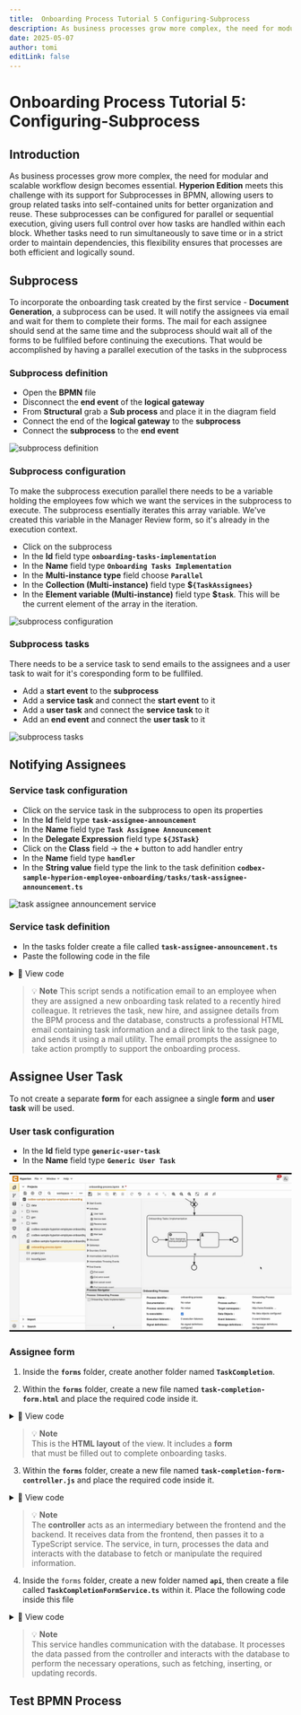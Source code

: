 ```yaml
---
title:  Onboarding Process Tutorial 5 Configuring-Subprocess
description: As business processes grow more complex, the need for modular and scalable workflow design becomes essential.
date: 2025-05-07
author: tomi
editLink: false
---
```


# Onboarding Process Tutorial 5: Configuring-Subprocess

## Introduction

As business processes grow more complex, the need for modular and scalable workflow design becomes essential. **Hyperion Edition** meets this challenge with its support for Subprocesses in BPMN, allowing users to group related tasks into self-contained units for better organization and reuse. These subprocesses can be configured for parallel or sequential execution, giving users full control over how tasks are handled within each block. Whether tasks need to run simultaneously to save time or in a strict order to maintain dependencies, this flexibility ensures that processes are both efficient and logically sound.

## Subprocess

To incorporate the onboarding task created by the first service - **Document Generation**, a subprocess can be used. It will notify the assignees via email and wait for them to complete their forms. The mail for each assignee should send at the same time and the subprocess should wait all of the forms to be fullfiled before continuing the executions. That would be accomplished by having a parallel execution of the tasks in the subprocess

### Subprocess definition

- Open the **BPMN** file
- Disconnect the **end event** of the **logical gateway**
- From **Structural** grab a **Sub process** and place it in the diagram field
- Connect the end of the **logical gateway** to the **subprocess**
- Connect the **subprocess** to the **end event**

![subprocess definition](../../../../images/2025-05-07-onboarding-process/subprocess.gif)

### Subprocess configuration

To make the subprocess execution parallel there needs to be a variable holding the employees fow which we want the services in the subprocess to execute. The subprocess esentially iterates this array variable. We've created this variable in the Manager Review form, so it's already in the execution context.

- Click on the subprocess
- In the **Id** field type **`onboarding-tasks-implementation`**
- In the **Name** field type **`Onboarding Tasks Implementation`**
- In the **Multi-instance type** field choose **`Parallel`**
- In the **Collection (Multi-instance)** field type **$`{TaskAssignees}`**
- In the **Element variable (Multi-instance)** field type **$`task`**. This will be the current element of the array in the iteration.

![subprocess configuration](../../../../images/2025-05-07-onboarding-process/subprocess-configuration.gif)

### Subprocess tasks

There needs to be a service task to send emails to the assignees and a user task to wait for it's coresponding form to be fullfiled.

- Add a **start event** to the **subprocess**
- Add a **service task** and connect the **start event** to it
- Add a **user task** and connect the **service task** to it
- Add an **end event** and connect the **user task** to it

![subprocess tasks](../../../../images/2025-05-07-onboarding-process/subprocess-tasks.gif)

## Notifying Assignees

### Service task configuration

-	Click on the service task in the subprocess to open its properties
-	In the **Id** field type **`task-assignee-announcement`**
-	In the **Name** field type **`Task Assignee Announcement`**
-	In the **Delegate Expression** field type **`${JSTask}`**
-	Click on the **Class** field → the **+** button to add handler entry
-	In the **Name** field type **`handler`**
-	In the **String value** field type the link to the task definition **`codbex-sample-hyperion-employee-onboarding/tasks/task-assignee-announcement.ts`**

![task assignee announcement service](../../../../images/2025-05-07-onboarding-process/task-assignee-announcement.gif)

### Service task definition

- In the tasks folder create a file called **`task-assignee-announcement.ts`**
- Paste the following code in the file

<details>
  <summary>📄 View code</summary>

```typescript
import { EmployeeRepository as EmployeeDao } from "codbex-sample-hyperion-employee-onboarding/gen/codbex-sample-hyperion-employee-onboarding/dao/Employee/EmployeeRepository";
import { DepartmentRepository as DepartmentDao } from "codbex-sample-hyperion-employee-onboarding/gen/codbex-sample-hyperion-employee-onboarding/dao/Department/DepartmentRepository";

import { process } from "sdk/bpm";
import { sendMail } from "./mail-util";

const employeeDao = new EmployeeDao();
const departmentDao = new DepartmentDao();

const execution = process.getExecutionContext();
const executionId = execution.getId();
const processInstanceId = execution.getProcessInstanceId();

const task = process.getVariable(executionId, "task");
const employeeId = process.getVariable(executionId, "Employee");

const newHire = employeeDao.findById(employeeId);
if (!newHire) {
  throw new Error(`Employee with ID ${employeeId} not found!`);
}

const employee = employeeDao.findById(task.Assignee);
if (!employee) {
  throw new Error(`Employee with ID ${task.Assignee} not found!`);
}

const departmentName = departmentDao.findById(newHire.Department).Name;

const subject = task.Name;
console.log("Subject: ", subject);

const finalLink = `${task.Link}&processId=${processInstanceId}`;

const content = `
  <div style="font-family: Arial, sans-serif; line-height: 1.6; color: #333; max-width: 600px; margin: auto; padding: 20px; border: 1px solid #ddd; border-radius: 10px;">
    <div style="text-align: left; margin-bottom: 20px;">
      <img src="https://raw.githubusercontent.com/codbex/codbex.github.io/main/docs/images/logos/codbex-logo.png" alt="Company Logo" style="width: 50px; height: 50px;">
    </div>
    <h2 style="color: #2c3e50; text-align: center;">New Onboarding Task Assigned</h2>
    <p>Dear ${employee.Name},</p>
    <p>You have been assigned a new onboarding task related to <strong>${newHire.Name}</strong> (Department: <strong>${departmentName}</strong>).</p>
    <p>Please click the button below to access your inbox and complete the required steps:</p>
    <div style="text-align: center; margin: 20px 0;">
      <a href="${finalLink}" target="_blank" style="
        display: inline-block;
        padding: 12px 24px;
        font-size: 16px;
        color: #fff;
        background-color: #007bff;
        text-decoration: none;
        border-radius: 5px;
      ">Fulfill Task</a>
    </div>
    <p style="text-align: center; font-size: 14px; color: #555;">
      Alternatively, you can access it here: 
      <a href="${finalLink}" target="_blank" style="color: #007bff; text-decoration: underline;">
        Fulfill Your Onboarding Task
      </a>
    </p>
    <p>If you have any questions or need support, please contact the HR team.</p>
    <p>Best regards.</p>
  </div>
`;

sendMail(employee.Email, subject, content);

```

</details>

> 💡 **Note** 
>This script sends a notification email to an employee when they are assigned a new onboarding task related to a recently hired colleague. It retrieves the task, new hire, and assignee details from the BPM process and the database, constructs a professional HTML email containing task information and a direct link to the task page, and sends it using a mail utility. The email prompts the assignee to take action promptly to support the onboarding process.

## Assignee User Task

To not create a separate **form** for each assignee a single **form** and **user task** will be used.

### User task configuration

-	In the **Id** field type **`generic-user-task`**
-	In the **Name** field type **`Generic User Task`**

![assignee user task configuration](../../../../images/2025-05-07-onboarding-process/assignee-user-task-configuration.gif)

### Assignee form

1. Inside the **`forms`** folder, create another folder named **`TaskCompletion`**.

2. Within the **`forms`** folder, create a new file named **`task-completion-form.html`** and place the required code inside it.

<details>
  <summary>📄 View code</summary>
  
```
<!DOCTYPE html>
<html lang="en" xmlns="http://www.w3.org/1999/xhtml" ng-app="templateApp" ng-controller="templateController">

    <head>
        <meta charset="utf-8" />
        <meta name="viewport" content="width=device-width, initial-scale=1">
        <link rel="icon" sizes="any" href="data:;base64,iVBORw0KGgo=">
        <title dg-view-title></title>
        <script type="text/javascript" src="task-completion-generate.js"></script>
        <script type="text/javascript" src="/services/js/platform-core/services/loader.js?id=view-js"></script>
        <link type="text/css" rel="stylesheet" href="/services/js/platform-core/services/loader.js?id=view-css" />
        <script src="task-completion-form-controller.js">
        </script>
    </head>

    <body class="bk-vbox">
        <h2 bk-title class="bk-padding--md bk-center" wrap="true" header-size="2" aria-label="title" ng-if="!completed"> Task completion</h2>
        <bk-scrollbar class="bk-full-height bk-padding--sm bk-center--horizontal">
            <bk-message-page glyph="sap-icon--message-information" ng-if="completed">
                <bk-message-page-title>All Employee Tasks Have Been Completed!</bk-message-page-title>
                <bk-message-page-subtitle>Great job! Every task in the list has been successfully completed.
                </bk-message-page-subtitle>
            </bk-message-page>
            <bk-panel ng-if="!completed" expanded="true" compact="true" class="bk-restrict-width--sm bk-full-width">
                <bk-panel-content aria-label="Panel Content">

                    <bk-list byline="true">
                        <bk-list-item ng-repeat="next in taskList">
                            <bk-list-content item-title="{{ next.Name }}">
                                <bk-list-byline align="left">
                                    {{ next.Description }}
                                </bk-list-byline>
                                <bk-list-byline align="right">
                                    <bk-button ng-if="!next.isCompleted" label="Complete" state="emphasized" ng-click="completeTask(next)">
                                    </bk-button>
                                </bk-list-byline>
                            </bk-list-content>
                        </bk-list-item>
                    </bk-list>
                </bk-panel-content>
            </bk-panel>
        </bk-scrollbar>

        <theme></theme>
    </body>

</html>

```
</details>

> 💡 **Note**  
> This is the **HTML layout** of the view. It includes a **form**  
> that must be filled out to complete onboarding tasks.

3. Within the **`forms`** folder, create a new file named **`task-completion-form-controller.js`** and place the required code inside it.


<details>
  <summary>📄 View code</summary>

```
angular.module('templateApp', ['blimpKit', 'platformView']).controller('templateController', ($scope, $http) => {

    $scope.entity = {};
    $scope.forms = {
        details: {},
    };

    const employeeId = new URLSearchParams(window.location.search).get('employeeId');
    const processInstanceId = new URLSearchParams(window.location.search).get('processId');

    const tasksUrl =
        "/services/ts/codbex-sample-hyperion-employee-onboarding/forms/TaskCompletion/api/TaskCompletionFormService.ts/tasksData/" + employeeId;
    const completeTaskUrl =
        "/services/ts/codbex-sample-hyperion-employee-onboarding/forms/TaskCompletion/api/TaskCompletionFormService.ts/completeTask/" + processInstanceId;

    $http.get(tasksUrl)
        .then(response => {
            $scope.taskList = response.data;
            $scope.completed = response.data.length === 0;
        })
        .catch((error) => {
            console.error("Error getting task data: ", error);
        });

    $scope.completeTask = (task) => {
        $http.post(completeTaskUrl, task)
            .then(response => {
                console.log("Task updated successfully", task.Id, response.data);
                return $http.get(tasksUrl);
            })
            .then(response => {
                $scope.taskList = response.data;
                $scope.completed = response.data.length === 0;
            })
            .catch((error) => {
                console.error("Error completing or refreshing task", error);
            });
    };
});
```
</details>

> 💡 **Note**  
> The **controller** acts as an intermediary between the frontend and the backend. It receives data from the frontend, then passes it to a TypeScript service. The service, in turn, processes the data and interacts with the database to fetch or manipulate the required information.


4. Inside the `forms` folder, create a new folder named **`api`**, then create a file called **`TaskCompletionFormService.ts`** within it. Place the following code inside this file


<details>
  <summary>📄 View code</summary>

```
import { OnboardingTaskRepository as OnboardingTaskDao } from "codbex-sample-hyperion-employee-onboarding/gen/codbex-sample-hyperion-employee-onboarding/dao/OnboardingTask/OnboardingTaskRepository";
import { EmployeeRepository as EmployeeDao } from "codbex-sample-hyperion-employee-onboarding/gen/codbex-sample-hyperion-employee-onboarding/dao/Employee/EmployeeRepository";

import { Controller, Get, Post } from "sdk/http";
import { user } from "sdk/security";
import { tasks } from "sdk/bpm";

@Controller
class TaskCompletionFormService {

    private readonly onboardingTaskDao;
    private readonly employeeDao;

    constructor() {
        this.onboardingTaskDao = new OnboardingTaskDao();
        this.employeeDao = new EmployeeDao();
    }

    @Get("/tasksData/:employeeId")
    public tasksData(_: any, ctx: any) {
        const employeeId = ctx.pathParameters.employeeId;

        const users = this.employeeDao.findAll({
            $filter: {
                equals: {
                    Email: user.getName()
                }
            }
        });

        const tasks = this.onboardingTaskDao.findAll({
            $filter: {
                equals: {
                    Employee: employeeId,
                    Status: 2,
                    Assignee: users[0].Id
                }
            }
        });

        return tasks;
    }

    @Post("/completeTask/:processInstanceId")
    public completeTask(body: any, ctx: any) {
        const processInstanceId = ctx.pathParameters.processInstanceId;

        const processTask = tasks.list().filter(task => task.data.processInstanceId === processInstanceId);

        let task = this.onboardingTaskDao.findById(body.Id);
        task.Status = 3;
        this.onboardingTaskDao.update(task);

        tasks.complete(processTask[0].data.id);
    }
}
```

</details>

> 💡 **Note**  
> This service handles communication with the database. It processes the data passed from the controller and interacts with the database to perform the necessary operations, such as fetching, inserting, or updating records.

## Test BPMN Process
